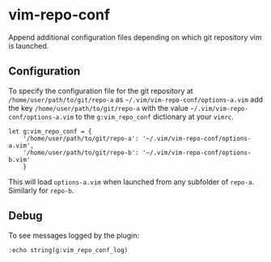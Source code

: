 # vim-repo-conf

Append additional configuration files depending on which git repository vim is
launched.

## Configuration

To specify the configuration file for the git repository at
`/home/user/path/to/git/repo-a` as `~/.vim/vim-repo-conf/options-a.vim` add the key
`/home/user/path/to/git/repo-a` with the value
`~/.vim/vim-repo-conf/options-a.vim` to the `g:vim_repo_conf` dictionary at your
`vimrc`.

```{vimscript}
let g:vim_repo_conf = {
	'/home/user/path/to/git/repo-a': '~/.vim/vim-repo-conf/options-a.vim',
	'/home/user/path/to/git/repo-b': '~/.vim/vim-repo-conf/options-b.vim'
	}
```

This will load `options-a.vim` when launched from any subfolder of `repo-a`.
Similarly for `repo-b`.

## Debug

To see messages logged by the plugin:

```
:echo string(g:vim_repo_conf_log)
```

<!--
vim: spell
-->
